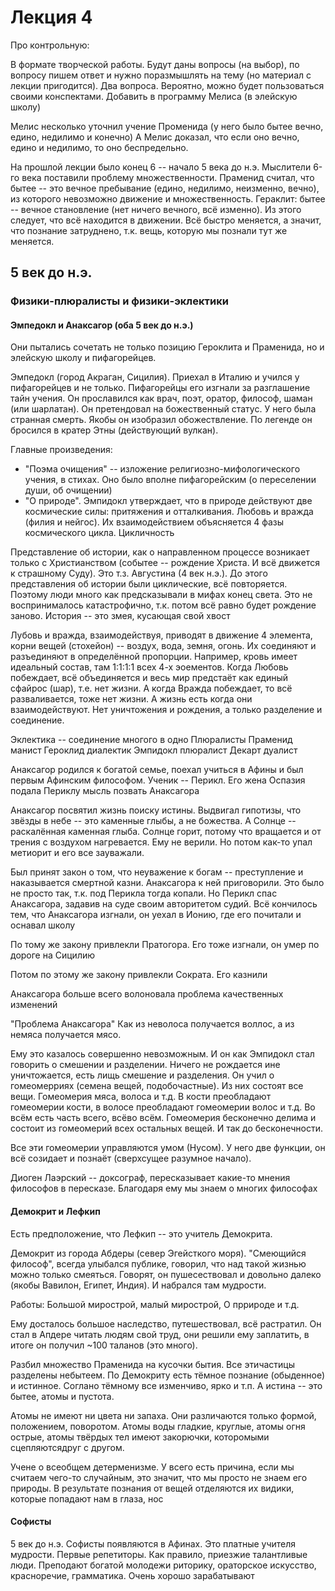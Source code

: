 # Лекция 4

Про контрольную:

В формате творческой работы. Будут даны вопросы (на выбор), по вопросу пишем ответ и нужно поразмышлять на тему (но материал с лекции пригодится). Два вопроса.
Вероятно, можно будет пользоваться своими конспектами.
Добавить в программу Мелиса (в элейскую школу)

Мелис несколько уточнил учение Променида (у него было бытее вечно, едино, недилимо и конечно) А Мелис доказал, что если оно вечно, едино и недилимо, то оно беспредельно.

На прошлой лекции было конец 6 -- начало 5 века до н.э.
Мыслители 6-го века поставили проблему множественности. Праменид считал, что бытее -- это вечное пребывание (едино, недилимо, неизменно, вечно), из которого невозможно движение и множественность. Гераклит: бытее -- вечное становление (нет ничего вечного, всё изменно). Из этого следует, что всё находится в движении. Всё быстро меняется, а значит, что познание затруднено, т.к. вещь, которую мы познали тут же меняется.

## 5 век до н.э.

### Физики-плюралисты и физики-эклектики

#### Эмпедокл и Анаксагор (оба 5 век до н.э.)
Они пытались сочетать не только позицию Героклита и Праменида, но и элейскую школу и пифагорейцев.

Эмпедокл (город Акраган, Сицилия). Приехал в Италию и учился у пифагорейцев и не только. Пифагорейцы его изгнали за разглашение тайн учения. Он прославился как врач, поэт, оратор, философ, шаман (или шарлатан). Он претендовал на божественный статус. У него была странная смерть. Якобы он изобразил обожествление. По легенде он бросился в кратер Этны (действующий вулкан). 

Главные произведения:
 * "Поэма очищения" -- изложение религиозно-мифологического учения, в стихах. Оно было вполне пифагорейским (о переселении души, об очищении)
 * "О природе". Эмпидокл утверждает, что в природе действуют две космические силы: притяжения и отталкивания. Любовь и вражда (филия и нейгос). Их взаимодействием объясняется 4 фазы космического цикла. Цикличность
 
 Представление об истории, как о направленном процессе возникает только с Христианством (событее -- рождение Христа. 
 И всё движется к страшному Суду). Это т.з. Августина (4 век н.э.). 
 До этого представления об истории были циклические, всё повторяется. 
 Поэтому люди много как предсказывали в мифах конец света. 
 Это не воспринималось катастрофично, т.к. потом всё равно будет рождение заново. История -- это змея, кусающая свой хвост
 
 Лубовь и вражда, взаимодействуя, приводят в движение 4 элемента, корни вещей (стохейон) -- воздух, вода, земня, огонь. Их соединяют и разъединяют в определённой пропорции. Например, кровь имеет идеальный состав, там 1:1:1:1 всех 4-х эоементов. Когда Любовь побеждает, всё объединяется и весь мир предстаёт как единый сфайрос (шар), т.е. нет жизни. А когда Вражда побеждает, то всё разваливается, тоже нет жизни. А жизнь есть когда они взаимодействуют. Нет уничтожения и рождения, а только разделение и соединение.

Эклектика -- соединение многого в одно
Плюралисты
Праменид манист
Героклид диалектик
Эмпидокл плюралист
Декарт дуалист


Анаксагор родился к богатой семье, поехал учиться в Афины и был первым Афинским философом. Ученик -- Перикл. Его жена Оспазия подала Периклу мысль позвать Анаксагора

Анаксагор посвятил жизнь поиску истины. Выдвигал гипотизы, что звёзды в небе -- это каменные глыбы, а не божества. А Солнце -- раскалённая каменная глыба. Солнце горит, потому что вращается и от трения с воздухом нагревается. 
Ему не верили. Но потом как-то упал метиорит и его все зауважали.

Был принят закон о том, что неуважение к богам -- преступление и наказывается смертной казни. Анаксагора к ней приговорили. Это было не просто так, т.к. под Перикла тогда копали. Но Перикл спас Анаксагора, задавив на суде своим авторитетом судий. Всё кончилось тем, что Анаксагора изгнали, он уехал в Ионию, где его почитали и оснавал школу

По тому же закону привлекли Пратогора. Его тоже изгнали, он умер по дороге на Сицилию

Потом по этому же закону привлекли Сократа. Его казнили

Анаксагора больше всего волоновала проблема качественных изменений

"Проблема Анаксагора"
Как из неволоса получается воллос, а из немяса получается мясо. 

Ему это казалось совершенно невозможным. И он как Эмпидокл стал говорить о смешении и разделении. Ничего не рождается ине уничтожается, есть лищь смешение и разделения. Он учил о гомеомерриях (семена вещей, подобочастные). Из них состоят все вещи. Гомеомерия мяса, волоса и т.д. В кости преобладают гомеомерии кости, в волосе преобладают гомеомерии волос и т.д. Во всём есть часть всего, всёво всём. Гомеомерия бесконечно делима и состоит из гомеомерий всех остальных вещей. И так до бесконечности.

Все эти гомеомерии управляются умом (Нусом). У него две функции, он всё созидает и познаёт (сверхсущее разумное начало). 

Диоген Лаэрский -- доксограф, пересказывает какие-то мнения философов в пересказе. Благодаря ему мы знаем о многих философах

#### Демокрит и Лефкип

Есть предположение, что Лефкип -- это учитель Демокрита.

Демокрит из города Абдеры (север Эгейсткого моря). "Смеющийся философ", всегда улыбался публике, говорил, что над такой жизнью можно только смеяться. Говорят, он пушесествовал и довольно далеко (якобы Вавилон, Египет, Индия). И набрался там мудрости.

Работы: Большой мирострой, малый мирострой, О пррироде и т.д.

Ему досталось большое наследство, путешествовал, всё растратил. Он стал в Апдере читать людям свой труд, они решили ему заплатить, в итоге он получил ~100 таланов (это много). 

Разбил множество Праменида на кусочки бытия. Все этичастицы разделены небытеем. По Демокриту есть тёмное познание (обыденное) и  истинное. Соглано тёмному все изменчиво, ярко и т.п. А истина -- это бытее, атомы и пустота.

Атомы не имеют ни цвета ни запаха. Они различаются только формой, положением, поворотом. Атомы воды гладкие, круглые, атомы огня острые, атомы твёрдых тел имеют закорючки, которомыми сцепляютсядруг с другом.

Учене о всеобщем детерменизме. У всего есть причина, если мы считаем чего-то случайным, это значит, что мы просто не знаем его природы. 
В результате познания от вещей отделяются их видики, которые попадают нам в глаза, нос

#### Софисты

5 век до н.э. Софисты появляются в Афинах. Это платные учителя мудрости. Первые репетиторы. Как правило, приезжие талантливые люди. Преподают богатой молодежи риторику, ораторское искусство, красноречие, грамматика. Очень хорошо зарабатывают
